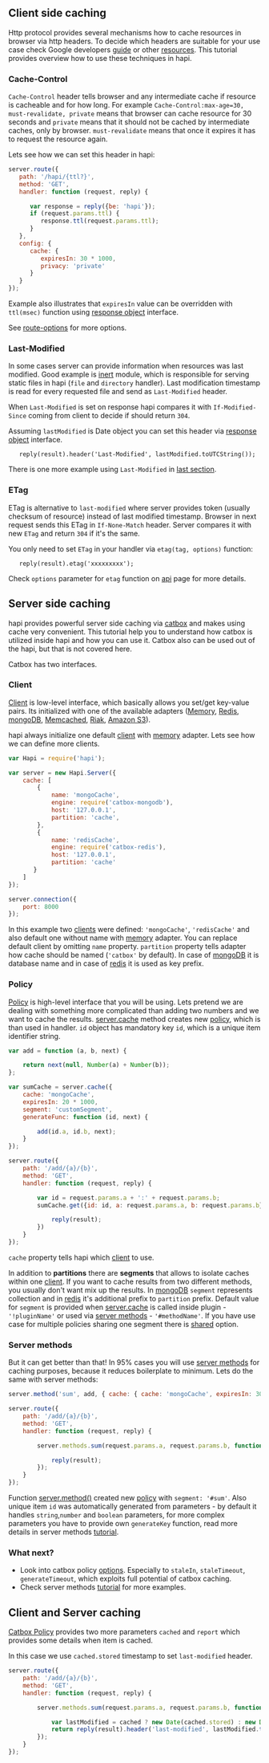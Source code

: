 ## Client side caching

Http protocol provides several mechanisms how to cache resources in browser via http headers. To decide which headers are suitable for your use case check Google developers [guide](https://developers.google.com/web/fundamentals/performance/optimizing-content-efficiency/http-caching) or other [resources](https://www.google.com/search?q=HTTP+caching). This tutorial provides overview how to use these techniques in hapi.

### Cache-Control

`Cache-Control` header tells browser and any intermediate cache if resource is cacheable and for how long. For example `Cache-Control:max-age=30, must-revalidate, private` means that browser can cache resource for 30 seconds and `private` means that it should not be cached by intermediate caches, only by browser. `must-revalidate` means that once it expires it has to request the resource again.

Lets see how we can set this header in hapi:

```javascript
server.route({
   path: '/hapi/{ttl?}',
   method: 'GET',
   handler: function (request, reply) {

      var response = reply({be: 'hapi'});
      if (request.params.ttl) {
         response.ttl(request.params.ttl);
      }
   },
   config: {
      cache: {
         expiresIn: 30 * 1000,
         privacy: 'private'
      }
   }
});
```

Example also illustrates that `expiresIn` value can be overridden with `ttl(msec)` function using [response object](http://hapijs.com/api#response-object) interface.

See [route-options](http://hapijs.com/api#route-options) for more options.
### Last-Modified

In some cases server can provide information when resources was last modified. Good example is [inert](https://github.com/hapijs/inert) module, which is responsible for serving static files in hapi (`file` and `directory` handler). Last modification timestamp is read for every requested file and send as `Last-Modified` header.

When `Last-Modified` is set on response hapi compares it with `If-Modified-Since` coming from client to decide if should return `304`.


Assuming `lastModified` is Date object you can set this header via [response object](http://hapijs.com/api#response-object) interface.

```
   reply(result).header('Last-Modified', lastModified.toUTCString());
```

There is one more example using `Last-Modified` in [last section](#client-and-server-caching).

### ETag

ETag is alternative to `last-modified` where server provides token (usually checksum of resource) instead of last modified timestamp. Browser in next request sends this ETag in `If-None-Match` header. Server compares it with new `ETag` and return `304` if it's the same.

You only need to set `ETag` in your handler via `etag(tag, options)` function:

```
   reply(result).etag('xxxxxxxxx');
```

Check `options` parameter for `etag` function on [api](http://hapijs.com/api#response-object) page for more details.


## Server side caching

hapi provides powerful server side caching via [catbox](https://www.github.com/hapijs/catbox) and makes using cache very convenient. This tutorial help you to understand how catbox is utilized inside hapi and how you can use it. Catbox also can be used out of the hapi, but that is not covered here.

Catbox has two interfaces.


### Client
[Client](https://github.com/hapijs/catbox#client) is low-level interface, which basically allows you set/get key-value pairs. Its initialized with one of the available adapters ([Memory](https://github.com/hapijs/catbox-memory), [Redis](https://github.com/hapijs/catbox-redis), [mongoDB](https://github.com/hapijs/catbox-mongodb), [Memcached](https://github.com/hapijs/catbox-memcached), [Riak](https://github.com/DanielBarnes/catbox-riak), [Amazon S3](https://github.com/fhemberger/catbox-s3)).

hapi always initialize one default [client](https://github.com/hapijs/catbox#client) with [memory](https://github.com/hapijs/catbox-memory) adapter. Lets see how we can define more clients.

```javascript
var Hapi = require('hapi');

var server = new Hapi.Server({
    cache: [
        {
            name: 'mongoCache',
            engine: require('catbox-mongodb'),
            host: '127.0.0.1',
            partition: 'cache',
        },
        {
            name: 'redisCache',
            engine: require('catbox-redis'),
            host: '127.0.0.1',
            partition: 'cache'
       }
    ]
});

server.connection({
    port: 8000
});
```

In this example two [clients](https://github.com/hapijs/catbox#client) were defined: `'mongoCache'`, `'redisCache'` and also default one without name with [memory](https://github.com/hapijs/catbox-memory) adapter. You can replace default client by omitting `name` property. `partition` property tells adapter how cache should be named (`'catbox'` by default). In case of [mongoDB](http://www.mongodb.org/) it is database name and in case of [redis](http://redis.io/) it is used as key prefix.

### Policy
[Policy](https://github.com/hapijs/catbox#policy) is high-level interface that you will be using. Lets pretend we are dealing with something more complicated than adding two numbers and we want to cache the results. [server.cache](http://hapijs.com/api#servercacheoptions) method creates new [policy](https://github.com/hapijs/catbox#policy), which is than used in handler. `id` object has mandatory key `id`, which is a unique item identifier string.

```javascript
var add = function (a, b, next) {

    return next(null, Number(a) + Number(b));
};

var sumCache = server.cache({
    cache: 'mongoCache',
    expiresIn: 20 * 1000,
    segment: 'customSegment',
    generateFunc: function (id, next) {

        add(id.a, id.b, next);
    }
});

server.route({
    path: '/add/{a}/{b}',
    method: 'GET',
    handler: function (request, reply) {

        var id = request.params.a + ':' + request.params.b;
        sumCache.get({id: id, a: request.params.a, b: request.params.b}, function (err, result) {

            reply(result);
        })
    }
});
```

`cache` property tells hapi which [client](https://github.com/hapijs/catbox#client) to use.

In addition to **partitions** there are **segments** that allows to isolate caches within one [client](https://github.com/hapijs/catbox#client). If you want to cache results from two different methods, you usually don't want mix up the results. In [mongoDB](http://www.mongodb.org/) `segment` represents collection and in [redis](http://redis.io/) it's additional prefix to `partition` prefix. Default value for `segment` is provided when [server.cache](http://hapijs.com/api#servercacheoptions) is called inside plugin - `'!pluginName'` or used via [server methods](http://hapijs.com/tutorials/server-methods) - `'#methodName'`. If you have use case for multiple policies sharing one segment there is [shared](http://hapijs.com/api#servercacheoptions) option.

### Server methods
But it can get better than that! In 95% cases you will use [server methods](http://hapijs.com/tutorials/server-methods) for caching purposes, because it reduces boilerplate to minimum. Lets do the same with server methods:

```javascript
server.method('sum', add, { cache: { cache: 'mongoCache', expiresIn: 30 * 1000 } });

server.route({
    path: '/add/{a}/{b}',
    method: 'GET',
    handler: function (request, reply) {

        server.methods.sum(request.params.a, request.params.b, function (err, result) {

            reply(result);
        });
    }
});
```

Function [server.method()](http://hapijs.com/api#servermethodname-method-options) created new [policy](https://github.com/hapijs/catbox#policy) with `segment: '#sum'`. Also unique item `id` was automatically generated from parameters - by default it handles `string`,`number` and `boolean` parameters, for more complex parameters you have to provide own `generateKey` function, read more details in server methods [tutorial](http://hapijs.com/tutorials/server-methods).

### What next?

* Look into catbox policy [options](https://github.com/hapijs/catbox#policy). Especially to `staleIn`, `staleTimeout`, `generateTimeout`, which exploits full potential of catbox caching.
* Check server methods [tutorial](http://hapijs.com/tutorials/server-methods) for more examples.

## Client and Server caching

[Catbox Policy](https://github.com/hapijs/catbox#policy) provides two more parameters `cached` and `report` which provides some details when item is cached.

In this case we use `cached.stored` timestamp to set `last-modified` header.

```javascript
server.route({
    path: '/add/{a}/{b}',
    method: 'GET',
    handler: function (request, reply) {

        server.methods.sum(request.params.a, request.params.b, function (err, result, cached, report) {

            var lastModified = cached ? new Date(cached.stored) : new Date();
            return reply(result).header('last-modified', lastModified.toUTCString());
        });
    }
});
```




